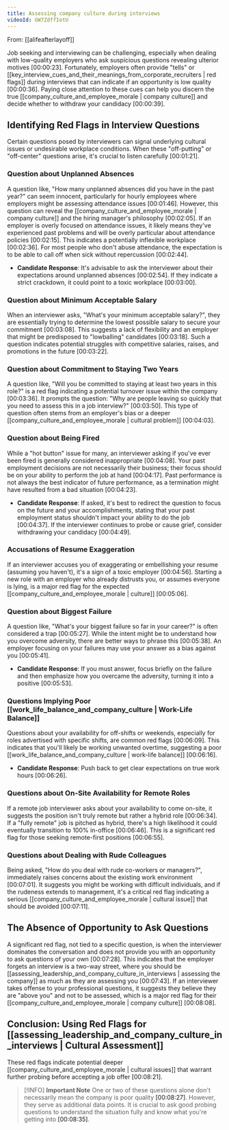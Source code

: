 ```yaml
---
title: Assessing company culture during interviews
videoId: GW7ZdffIetU
---
```


From: [[alifeafterlayoff]] <br/> 

Job seeking and interviewing can be challenging, especially when dealing with low-quality employers who ask suspicious questions revealing ulterior motives <a class="yt-timestamp" data-t="00:00:23">[00:00:23]</a>. Fortunately, employers often provide "tells" or [[key_interview_cues_and_their_meanings_from_corporate_recruiters | red flags]] during interviews that can indicate if an opportunity is low quality <a class="yt-timestamp" data-t="00:00:36">[00:00:36]</a>. Paying close attention to these cues can help you discern the true [[company_culture_and_employee_morale | company culture]] and decide whether to withdraw your candidacy <a class="yt-timestamp" data-t="00:00:39">[00:00:39]</a>.

## Identifying Red Flags in Interview Questions

Certain questions posed by interviewers can signal underlying cultural issues or undesirable workplace conditions. When these "off-putting" or "off-center" questions arise, it's crucial to listen carefully <a class="yt-timestamp" data-t="00:01:21">[00:01:21]</a>.

### Question about Unplanned Absences

A question like, "How many unplanned absences did you have in the past year?" can seem innocent, particularly for hourly employees where employers might be assessing attendance issues <a class="yt-timestamp" data-t="00:01:46">[00:01:46]</a>. However, this question can reveal the [[company_culture_and_employee_morale | company culture]] and the hiring manager's philosophy <a class="yt-timestamp" data-t="00:02:05">[00:02:05]</a>. If an employer is overly focused on attendance issues, it likely means they've experienced past problems and will be overly particular about attendance policies <a class="yt-timestamp" data-t="00:02:15">[00:02:15]</a>. This indicates a potentially inflexible workplace <a class="yt-timestamp" data-t="00:02:36">[00:02:36]</a>. For most people who don't abuse attendance, the expectation is to be able to call off when sick without repercussion <a class="yt-timestamp" data-t="00:02:44">[00:02:44]</a>.

*   **Candidate Response**: It's advisable to ask the interviewer about their expectations around unplanned absences <a class="yt-timestamp" data-t="00:02:54">[00:02:54]</a>. If they indicate a strict crackdown, it could point to a toxic workplace <a class="yt-timestamp" data-t="00:03:00">[00:03:00]</a>.

### Question about Minimum Acceptable Salary

When an interviewer asks, "What's your minimum acceptable salary?", they are essentially trying to determine the lowest possible salary to secure your commitment <a class="yt-timestamp" data-t="00:03:08">[00:03:08]</a>. This suggests a lack of flexibility and an employer that might be predisposed to "lowballing" candidates <a class="yt-timestamp" data-t="00:03:18">[00:03:18]</a>. Such a question indicates potential struggles with competitive salaries, raises, and promotions in the future <a class="yt-timestamp" data-t="00:03:22">[00:03:22]</a>.

### Question about Commitment to Staying Two Years

A question like, "Will you be committed to staying at least two years in this role?" is a red flag indicating a potential turnover issue within the company <a class="yt-timestamp" data-t="00:03:36">[00:03:36]</a>. It prompts the question: "Why are people leaving so quickly that you need to assess this in a job interview?" <a class="yt-timestamp" data-t="00:03:50">[00:03:50]</a>. This type of question often stems from an employer's bias or a deeper [[company_culture_and_employee_morale | cultural problem]] <a class="yt-timestamp" data-t="00:04:03">[00:04:03]</a>.

### Question about Being Fired

While a "hot button" issue for many, an interviewer asking if you've ever been fired is generally considered inappropriate <a class="yt-timestamp" data-t="00:04:08">[00:04:08]</a>. Your past employment decisions are not necessarily their business; their focus should be on your ability to perform the job at hand <a class="yt-timestamp" data-t="00:04:17">[00:04:17]</a>. Past performance is not always the best indicator of future performance, as a termination might have resulted from a bad situation <a class="yt-timestamp" data-t="00:04:23">[00:04:23]</a>.

*   **Candidate Response**: If asked, it's best to redirect the question to focus on the future and your accomplishments, stating that your past employment status shouldn't impact your ability to do the job <a class="yt-timestamp" data-t="00:04:37">[00:04:37]</a>. If the interviewer continues to probe or cause grief, consider withdrawing your candidacy <a class="yt-timestamp" data-t="00:04:49">[00:04:49]</a>.

### Accusations of Resume Exaggeration

If an interviewer accuses you of exaggerating or embellishing your resume (assuming you haven't), it's a sign of a toxic employer <a class="yt-timestamp" data-t="00:04:56">[00:04:56]</a>. Starting a new role with an employer who already distrusts you, or assumes everyone is lying, is a major red flag for the expected [[company_culture_and_employee_morale | culture]] <a class="yt-timestamp" data-t="00:05:06">[00:05:06]</a>.

### Question about Biggest Failure

A question like, "What's your biggest failure so far in your career?" is often considered a trap <a class="yt-timestamp" data-t="00:05:27">[00:05:27]</a>. While the intent might be to understand how you overcome adversity, there are better ways to phrase this <a class="yt-timestamp" data-t="00:05:38">[00:05:38]</a>. An employer focusing on your failures may use your answer as a bias against you <a class="yt-timestamp" data-t="00:05:41">[00:05:41]</a>.

*   **Candidate Response**: If you must answer, focus briefly on the failure and then emphasize how you overcame the adversity, turning it into a positive <a class="yt-timestamp" data-t="00:05:53">[00:05:53]</a>.

### Questions Implying Poor [[work_life_balance_and_company_culture | Work-Life Balance]]

Questions about your availability for off-shifts or weekends, especially for roles advertised with specific shifts, are common red flags <a class="yt-timestamp" data-t="00:06:09">[00:06:09]</a>. This indicates that you'll likely be working unwanted overtime, suggesting a poor [[work_life_balance_and_company_culture | work-life balance]] <a class="yt-timestamp" data-t="00:06:16">[00:06:16]</a>.

*   **Candidate Response**: Push back to get clear expectations on true work hours <a class="yt-timestamp" data-t="00:06:26">[00:06:26]</a>.

### Questions about On-Site Availability for Remote Roles

If a remote job interviewer asks about your availability to come on-site, it suggests the position isn't truly remote but rather a hybrid role <a class="yt-timestamp" data-t="00:06:34">[00:06:34]</a>. If a "fully remote" job is pitched as hybrid, there's a high likelihood it could eventually transition to 100% in-office <a class="yt-timestamp" data-t="00:06:46">[00:06:46]</a>. This is a significant red flag for those seeking remote-first positions <a class="yt-timestamp" data-t="00:06:55">[00:06:55]</a>.

### Questions about Dealing with Rude Colleagues

Being asked, "How do you deal with rude co-workers or managers?", immediately raises concerns about the existing work environment <a class="yt-timestamp" data-t="00:07:01">[00:07:01]</a>. It suggests you might be working with difficult individuals, and if the rudeness extends to management, it's a critical red flag indicating a serious [[company_culture_and_employee_morale | cultural issue]] that should be avoided <a class="yt-timestamp" data-t="00:07:11">[00:07:11]</a>.

## The Absence of Opportunity to Ask Questions

A significant red flag, not tied to a specific question, is when the interviewer dominates the conversation and does not provide you with an opportunity to ask questions of your own <a class="yt-timestamp" data-t="00:07:28">[00:07:28]</a>. This indicates that the employer forgets an interview is a two-way street, where you should be [[assessing_leadership_and_company_culture_in_interviews | assessing the company]] as much as they are assessing you <a class="yt-timestamp" data-t="00:07:43">[00:07:43]</a>. If an interviewer takes offense to your professional questions, it suggests they believe they are "above you" and not to be assessed, which is a major red flag for their [[company_culture_and_employee_morale | company culture]] <a class="yt-timestamp" data-t="00:08:08">[00:08:08]</a>.

## Conclusion: Using Red Flags for [[assessing_leadership_and_company_culture_in_interviews | Cultural Assessment]]

These red flags indicate potential deeper [[company_culture_and_employee_morale | cultural issues]] that warrant further probing before accepting a job offer <a class="yt-timestamp" data-t="00:08:21">[00:08:21]</a>.

> [!INFO] **Important Note**
> One or two of these questions alone don't necessarily mean the company is poor quality <a class="yt-timestamp" data-t="00:08:27">[00:08:27]</a>. However, they serve as additional data points. It is crucial to ask good probing questions to understand the situation fully and know what you're getting into <a class="yt-timestamp" data-t="00:08:35">[00:08:35]</a>.